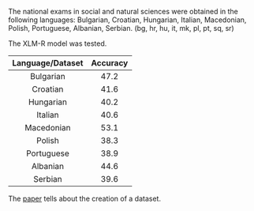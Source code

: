 
The national exams in social and natural sciences were obtained in the following languages: Bulgarian, Croatian, Hungarian, Italian, Macedonian, Polish, Portuguese, Albanian, Serbian.
(bg, hr, hu, it, mk, pl, pt, sq, sr)


The XLM-R model was tested.

| Language/Dataset | Accuracy |
|:-------:|:--------------------------------------------------:|
| Bulgarian |                     47.2                |
| Croatian |                    41.6                 |
| Hungarian |                     40.2                 |
| Italian |                     40.6                 |
| Macedonian |                     53.1                  |
| Polish |                     38.3                 |
| Portuguese |                     38.9                  |
| Albanian |                     44.6              |
| Serbian |                     39.6             |

The [paper](https://aclanthology.org/2020.emnlp-main.438.pdf) tells about the creation of a dataset.
